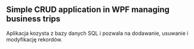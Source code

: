 ## Simple CRUD application in WPF managing business trips

Aplikacja kozysta z bazy danych SQL i pozwala na dodawanie, usuwanie i modyfikację rekordów.

